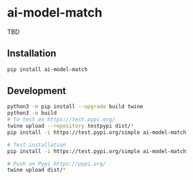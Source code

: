 # ai-model-match

TBD

## Installation

```bash
pip install ai-model-match
```

## Development

```bash
python3 -m pip install --upgrade build twine
python3 -m build
# To test on https://test.pypi.org/
twine upload --repository testpypi dist/*
pip install -i https://test.pypi.org/simple ai-model-match

# Test installation
pip install -i https://test.pypi.org/simple ai-model-match

# Push on Pypi https://pypi.org/
twine upload dist/*

```
